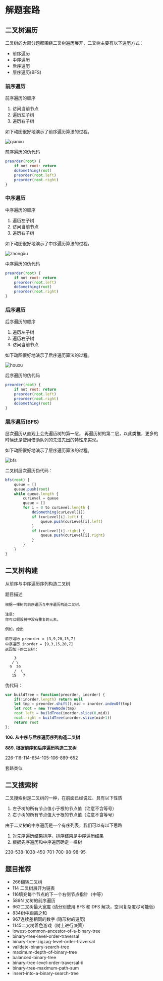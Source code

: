 # 解题套路

## 二叉树遍历

二叉树的大部分题都围绕二叉树遍历展开，二叉树主要有以下遍历方式：

- 前序遍历
- 中序遍历
- 后序遍历
- 层序遍历(BFS)

### 前序遍历

前序遍历的顺序

1. 访问当前节点
2. 遍历左子树
3. 遍历右子树

如下动图很好地演示了前序遍历算法的过程。

![qianxu](/arithmetic/tree/qianxu.gif)

前序遍历的伪代码

```js
preorder(root) {
    if not root: return
    doSomething(root)
    preorder(root.left)
    preorder(root.right)
}
```

### 中序遍历

中序遍历的顺序

1. 遍历左子树
2. 访问当前节点
3. 遍历右子树

如下动图很好地演示了中序遍历算法的过程。

![zhongxu](/arithmetic/tree/zhongxu.gif)

中序遍历的伪代码

```js
preorder(root) {
    if not root: return
    preorder(root.left)
    doSomething(root)
    preorder(root.right)
}
```

### 后序遍历

后序遍历的顺序

1. 遍历左子树
2. 遍历右子树
3. 访问当前节点

如下动图很好地演示了后序遍历算法的过程。

![houxu](/arithmetic/tree/houxu.gif)

后序遍历的伪代码

```js
preorder(root) {
    if not root: return
    preorder(root.left)
    preorder(root.right)
    doSomething(root)
}
```

### 层序遍历(BFS)

层次遍历从直观上会先遍历树的第一层， 再遍历树的第二层，以此类推，更多的时候还是使用借助队列的先进先出的特性来实现。

如下动图很好地演示了层序遍历算法的过程。

![bfs](/arithmetic/tree/bfs.gif)

二叉树层次遍历伪代码：

```js
bfs(root) {
    queue = []
    queue.push(root)
    while queue.length {
        curLevel = queue
        queue = []
        for i = 0 to curLevel.length {
            doSomething(curLevel[i])
            if (curLevel[i].left) {
                queue.push(curLevel[i].left)
            }
            if (curLevel[i].right) {
                queue.push(curLevel[i].right)
            }
        }
    }
}
```

## 二叉树构建

从前序与中序遍历序列构造二叉树

题目描述

```
根据一棵树的前序遍历与中序遍历构造二叉树。

注意:
你可以假设树中没有重复的元素。

例如，给出

前序遍历 preorder = [3,9,20,15,7]
中序遍历 inorder = [9,3,15,20,7]
返回如下的二叉树：

    3
   / \
  9  20
    /  \
   15   7
```

伪代码：

```js
var buildTree = function(preorder, inorder) {
    if(!inorder.length) return null
    let tmp = preorder.shift(),mid = inorder.indexOf(tmp)
    let root = new TreeNode(tmp)
    root.left = buildTree(inorder.slice(0,mid))
    root.right = buildTree(inorder.slice(mid+1))
    return root
};
```

**106. 从中序与后序遍历序列构造二叉树**


**889. 根据前序和后序遍历构造二叉树**


226-116-114-654-105-106-889-652

套路类似

## 二叉搜索树

二叉搜索树是二叉树的一种，在前面已经说过、具有以下性质

1. 左子树的所有节点值小于根的节点值（注意不含等号）
2. 右子树的所有节点值大于根的节点值（注意不含等号）

由于二叉树的中序遍历是一个有序列表，我们可以有以下思路

1. 对先序遍历结果排序，排序结果是中序遍历结果
2. 根据先序遍历和中序遍历确定一棵树

230-538-1038-450-701-700-98-98-95


## 题目推荐

- 266翻转二叉树
- 114 二叉树展开为链表
- 116填充每个节点的下一个右侧节点指针（中等）
- 589N 叉树的前序遍历
- 662二叉树最大宽度 (请分别使用 BFS 和 DFS 解决，空间复杂度尽可能低)
- 834树中距离之和
- 967连续差相同的数字 (隐形树的遍历)
- 1145二叉树着色游戏（树上进行决策）
- lowest-common-ancestor-of-a-binary-tree
- binary-tree-level-order-traversal
- binary-tree-zigzag-level-order-traversal
- validate-binary-search-tree
- maximum-depth-of-binary-tree
- balanced-binary-tree
- binary-tree-level-order-traversal-ii
- binary-tree-maximum-path-sum
- insert-into-a-binary-search-tree